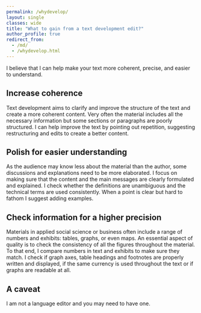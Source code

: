 ```yaml
---
permalink: /whydevelop/
layout: single
classes: wide
title: "What to gain from a text development edit?"
author_profile: true
redirect_from:
  - /md/
  - /whydevelop.html
---
```


I believe that I can help make your text more coherent, precise, and easier to understand. 

## Increase coherence

Text development aims to clarify and improve the structure of the text and create a more coherent content. 
Very often the material includes all the necessary information but some sections or paragraphs are poorly structured. I can help improve the text by pointing out repetition, suggesting restructuring and edits to create a better content. 


## Polish for easier understanding 

As the audience may know less about the material than the author, some discussions and explanations need to be more elaborated. I focus on making sure that the content and the main messages are clearly formulated and explained. I check whether the definitions are unambiguous and the technical terms are used consistently. When a point is clear but hard to fathom I suggest adding examples. 


## Check information for a higher precision

Materials in applied social science or business often include a range of numbers and exhibits: tables, graphs, or even maps. An essential aspect of quality is to check the consistency of all the figures throughout the material. To that end, I compare numbers in text and exhibits to make sure they match. I check if graph axes, table headings and footnotes are properly written and displayed, if the same currency is used throughout the text or if graphs are readable at all.   


## A caveat

I am not a language editor and you may need to have one. 




